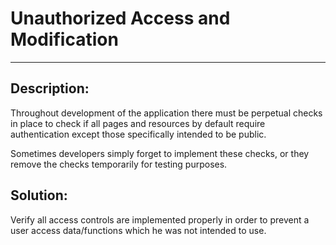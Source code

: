 # Unauthorized Access and Modification
-------

## Description:

Throughout development of the application there must be perpetual checks in place to check
if all pages and resources by default require authentication except those specifically intended to be public.

Sometimes developers simply forget to implement these checks, or they remove the checks 
temporarily for testing purposes. 



## Solution:

Verify all access controls are implemented properly in order to prevent a user access data/functions which 
he was not intended to use.
